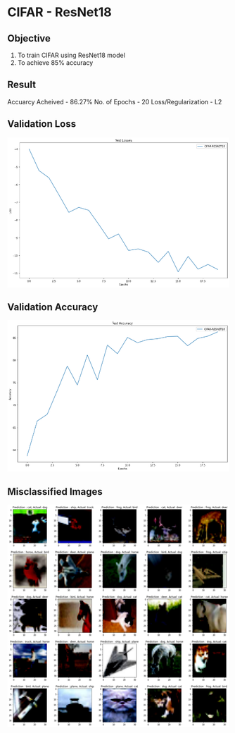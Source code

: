 # CIFAR - ResNet18

## Objective
1. To train CIFAR using ResNet18 model
2. To achieve 85% accuracy

## Result
Accuarcy Acheived - 86.27%
No. of Epochs - 20
Loss/Regularization - L2

## Validation Loss
![validation loss](https://github.com/santhiya-v/EVA/blob/master/S8/resnet18_test_loss.png)

## Validation Accuracy
![validation accuracy](https://github.com/santhiya-v/EVA/blob/master/S8/resnet18_test_acc.png)

## Misclassified Images
![misclassified images](https://github.com/santhiya-v/EVA/blob/master/S8/resnet18_misclassified.png)
